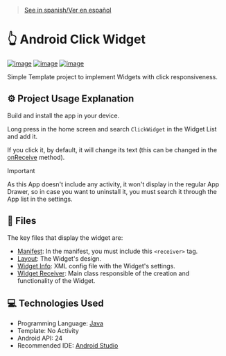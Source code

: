 > [See in spanish/Ver en español](https://github.com/LuisMiSanVe/AndroidClickWidget/blob/main/README.es.md)
# 👆 Android Click Widget
[![image](https://img.shields.io/badge/java-%23ED8B00.svg?style=for-the-badge&logo=openjdk&logoColor=white)](https://www.java.com/)
[![image](https://img.shields.io/badge/Android_Studio-3DDC84?style=for-the-badge&logo=android-studio&logoColor=white)](https://developer.android.com/studio)
[![image](https://img.shields.io/badge/Android-3DDC84?style=for-the-badge&logo=android&logoColor=white)](https://developer.android.com/studio)

Simple Template project to implement Widgets with click responsiveness.

## ⚙️ Project Usage Explanation
Build and install the app in your device.

Long press in the home screen and search `ClickWidget` in the Widget List and add it.

If you click it, by default, it will change its text (this can be changed in the [onReceive](https://github.com/LuisMiSanVe/AndroidClickWidget/blob/main/ClickWidget/app/src/main/java/com/luismisanve/clickwidget/MyWidgetProvider.java#L27) method).

> [!IMPORTANT]
> As this App doesn't include any activity, it won't display in the regular App Drawer, so in case you want to uninstall it, you must search it through the App list in the settings.

## 📂 Files
The key files that display the widget are:
- [Manifest](https://github.com/LuisMiSanVe/AndroidClickWidget/blob/main/ClickWidget/app/src/main/AndroidManifest.xml#L15): In the manifest, you must include this `<receiver>` tag.
- [Layout](https://github.com/LuisMiSanVe/AndroidClickWidget/blob/main/ClickWidget/app/src/main/res/layout/activity_main.xml): The Widget's design.
- [Widget Info](https://github.com/LuisMiSanVe/AndroidClickWidget/blob/main/ClickWidget/app/src/main/res/xml/widget_info.xml): XML config file with the Widget's settings.
- [Widget Receiver](https://github.com/LuisMiSanVe/AndroidClickWidget/blob/main/ClickWidget/app/src/main/java/com/luismisanve/clickwidget/MyWidgetProvider.java): Main class responsible of the creation and functionality of the Widget.

## 💻 Technologies Used
- Programming Language: [Java](https://www.java.com/)
- Template: No Activity
- Android API: 24
- Recommended IDE: [Android Studio](https://developer.android.com/studio)
